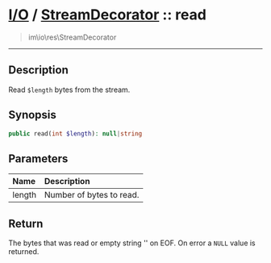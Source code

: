 # [I/O](io.md) / [StreamDecorator](io-StreamDecorator.md) :: read
 > im\io\res\StreamDecorator
____

## Description
Read `$length` bytes from the stream.

## Synopsis
```php
public read(int $length): null|string
```

## Parameters
| Name | Description |
| :--- | :---------- |
| length | Number of bytes to read. |

## Return
The bytes that was read or empty string '' on EOF.
On error a `NULL` value is returned.
